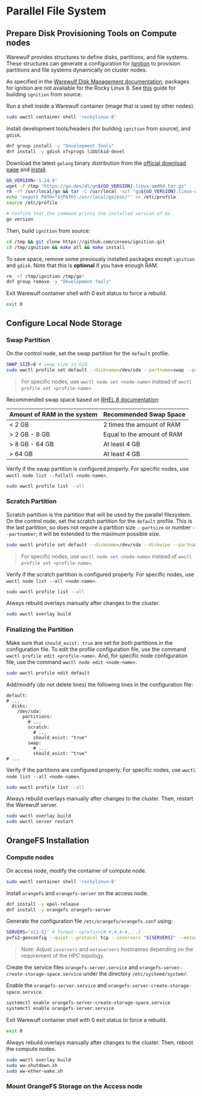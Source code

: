 # Parallel File System

## Prepare Disk Provisioning Tools on Compute nodes

Warewulf provides structures to define disks, partitions, and file systems. These structures can generate a configuration for [Ignition](https://coreos.github.io/ignition/) to provision partitions and file systems dynamically on cluster nodes.

As specified in the [Warewulf Disk Management documentation](https://warewulf.org/docs/main/nodes/disks.html#disks-and-partitions), packages for ignition are not available for the Rocky Linux 8. See [this](https://kb.ciq.com/article/disk-management) guide for building `ignition` from source.

Run a shell inside a Warewulf container (image that is used by other nodes).

``` sh
sudo wwctl container shell 'rockylinux-8'
```

Install development tools/headers (for building `ignition` from source), and `gdisk`.

``` sh
dnf group install -y "Development Tools"
dnf install -y gdisk xfsprogs libblkid-devel
```

Download the latest `golang` binary distribution from the [official download page](https://go.dev/dl/) and [install](https://go.dev/doc/install).

``` sh
GO_VERSION='1.24.0'
wget -P /tmp "https://go.dev/dl/go${GO_VERSION}.linux-amd64.tar.gz"
rm -rf /usr/local/go && tar -C /usr/local -xzf "go${GO_VERSION}.linux-amd64.tar.gz"
echo 'export PATH="${PATH}:/usr/local/go/bin/"' >> /etc/profile
source /etc/profile

# Confirm that the command prints the installed version of Go
go version
```

Then, build `ignition` from source:

``` sh
cd /tmp && git clone https://github.com/coreos/ignition.git
cd /tmp/ignition && make all && make install
```

To save space, remove some previously installed packages except `ignition` and `gdisk`. Note that this is **optional** if you have enough RAM.

``` sh
rm -rf /tmp/ignition /tmp/go*
dnf group remove -y "Development Tools"
```

Exit Warewulf container shell with 0 exit status to force a rebuild.

``` sh
exit 0
```

## Configure Local Node Storage

### Swap Partition

On the control node, set the swap partition for the `default` profile.

``` sh
SWAP_SIZE=8 # swap size in GiB
sudo wwctl profile set default --diskname=/dev/sda --partname=swap --partsize="$((SWAP_SIZE * 1024))" --partnumber=1 --fsname=swap --fsformat=swap --fspath=swap --fswipe
```

> For specific nodes, use `wwctl node set <node-name>` instead of `wwctl profile set <profile-name>`.

Recommended swap space based on [RHEL 8 documentation](https://docs.redhat.com/en/documentation/red_hat_enterprise_linux/8/html/managing_storage_devices/getting-started-with-swap_managing-storage-devices#recommended-system-swap-space_getting-started-with-swap):

| Amount of RAM in the system | Recommended Swap Space |
| :- | :- |
| < 2 GB | 2 times the amount of RAM |
| > 2 GB - 8 GB | Equal to the amount of RAM |
| > 8 GB - 64 GB | At least 4 GB |
| > 64 GB | At least 4 GB |

Verify if the swap partition is configured properly. For specific nodes, use `wwctl node list --fullall <node-name>`.

``` sh
sudo wwctl profile list --all
```

### Scratch Partition

Scratch partition is the partition that will be used by the parallel filesystem. On the control node, set the scratch partition for the `default` profile. This is the last partition, so does not require a partition size `--partsize` or number `--partnumber`; it will be extended to the maximum possible size.

``` sh
sudo wwctl profile set default --diskname=/dev/sda --diskwipe --partname=scratch --partcreate --fsname=scratch --fsformat=xfs --fspath /scratch --fswipe
```

> For specific nodes, use `wwctl node set <node-name>` instead of `wwctl profile set <profile-name>`.

Verify if the scratch partition is configured properly. For specific nodes, use `wwctl node list --all <node-name>`.

``` sh
sudo wwctl profile list --all
```

Always rebuild overlays manually after changes to the cluster.

``` sh
sudo wwctl overlay build
```

### Finalizing the Partition

Make sure that `should_exist: true` are set for both partitions in the configuration file. To edit the profile configuration file, use the command `wwctl profile edit <profile-name>`. And, for specific node configuration file, use the command `wwctl node edit <node-name>`.

``` sh
sudo wwctl profile edit default
```

Add/modify (do not delete lines) the following lines in the configuration file:

``` config
default:
# ...
  disks:
    /dev/sda:
      partitions:
        # ...
        scratch:
          # ...
          should_exist: "true"
        swap:
          # ...
          should_exist: "true"
# ...
```

Verify if the partitions are configured properly. For specific nodes, use `wwctl node list --all <node-name>`.

``` sh
sudo wwctl profile list --all
```

Always rebuild overlays manually after changes to the cluster. Then, restart the Warewulf server.

``` sh
sudo wwctl overlay build
sudo wwctl server restart
```

## OrangeFS Installation

### Compute nodes

On access node, modify the container of compute node.

``` sh
sudo wwctl container shell 'rockylinux-8'
```

Install `orangefs` and `orangefs-server` on the access node.

``` sh
dnf install -y epel-release
dnf install -y orangefs orangefs-server
```

Generate the configuration file `/etc/orangefs/orangefs.conf` using:

``` sh
SERVERS='n{1-5}' # format: <prefix>{#-#,#,#-#,...}
pvfs2-genconfig --quiet --protocol tcp --ioservers "${SERVERS}" --metaservers "${SERVERS}" --storage /scratch/data --metadata /scratch/meta /etc/orangefs/orangefs.conf
```

> Note: Adjust `ioservers` and `metaservers` hostnames depending on the requirement of the HPC topology.

Create the service files `orangefs-server.service` and `orangefs-server-create-storage-space.service` under the directory `/etc/systemd/system/`:

Enable the `orangefs-server.service` and `orangefs-server-create-storage-space.service`.

``` sh
systemctl enable orangefs-server-create-storage-space.service
systemctl enable orangefs-server.service
```

Exit Warewulf container shell with 0 exit status to force a rebuild.

``` sh
exit 0
```

Always rebuild overlays manually after changes to the cluster. Then, reboot the compute nodes.

``` sh
sudo wwctl overlay build
sudo ww-shutdown.sh
sudo ww-ether-wake.sh
```

### Mount OrangeFS Storage on the Access node
